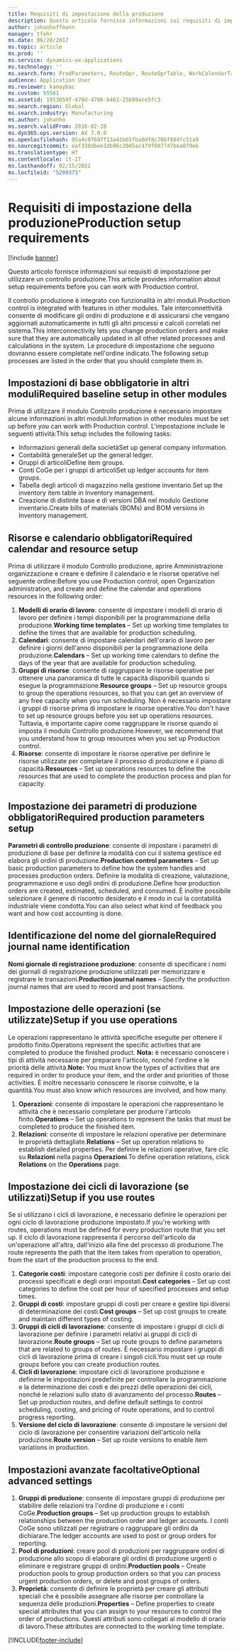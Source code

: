 ```yaml
---
title: Requisiti di impostazione della produzione
description: Questo articolo fornisce informazioni sui requisiti di impostazione per utilizzare un controllo produzione.
author: johanhoffmann
manager: tfehr
ms.date: 06/20/2017
ms.topic: article
ms.prod: ''
ms.service: dynamics-ax-applications
ms.technology: ''
ms.search.form: ProdParameters, RouteOpr, RouteOprTable, WorkCalendarTable, WorkTimeTable, WrkCtrTable
audience: Application User
ms.reviewer: kamaybac
ms.custom: 55561
ms.assetid: 1953059f-478d-4706-b461-25b89ace5fc3
ms.search.region: Global
ms.search.industry: Manufacturing
ms.author: johanho
ms.search.validFrom: 2016-02-28
ms.dyn365.ops.version: AX 7.0.0
ms.openlocfilehash: 05a4c97697f13a41b65fba0df8c76bf884fc51a9
ms.sourcegitcommit: eaf330dbee1db96c20d5ac479f007747bea079eb
ms.translationtype: HT
ms.contentlocale: it-IT
ms.lasthandoff: 02/15/2021
ms.locfileid: "5209373"
---
```

# <a name="production-setup-requirements"></a><span data-ttu-id="52d34-103">Requisiti di impostazione della produzione</span><span class="sxs-lookup"><span data-stu-id="52d34-103">Production setup requirements</span></span>

[!include [banner](../includes/banner.md)]

<span data-ttu-id="52d34-104">Questo articolo fornisce informazioni sui requisiti di impostazione per utilizzare un controllo produzione.</span><span class="sxs-lookup"><span data-stu-id="52d34-104">This article provides information about setup requirements before you can work with Production control.</span></span> 

<span data-ttu-id="52d34-105">Il controllo produzione è integrato con funzionalità in altri moduli.</span><span class="sxs-lookup"><span data-stu-id="52d34-105">Production control is integrated with features in other modules.</span></span> <span data-ttu-id="52d34-106">Tale interconnettività consente di modificare gli ordini di produzione e di assicurarsi che vengano aggiornati automaticamente in tutti gli altri processi e calcoli correlati nel sistema.</span><span class="sxs-lookup"><span data-stu-id="52d34-106">This interconnectivity lets you change production orders and make sure that they are automatically updated in all other related processes and calculations in the system.</span></span> <span data-ttu-id="52d34-107">Le procedure di impostazione che seguono dovranno essere completate nell'ordine indicato.</span><span class="sxs-lookup"><span data-stu-id="52d34-107">The following setup processes are listed in the order that you should complete them in.</span></span>

## <a name="required-baseline-setup-in-other-modules"></a><span data-ttu-id="52d34-108">Impostazioni di base obbligatorie in altri moduli</span><span class="sxs-lookup"><span data-stu-id="52d34-108">Required baseline setup in other modules</span></span>
<span data-ttu-id="52d34-109">Prima di utilizzare il modulo Controllo produzione è necessario impostare alcune informazioni in altri moduli.</span><span class="sxs-lookup"><span data-stu-id="52d34-109">Information in other modules must be set up before you can work with Production control.</span></span> <span data-ttu-id="52d34-110">L'impostazione include le seguenti attività:</span><span class="sxs-lookup"><span data-stu-id="52d34-110">This setup includes the following tasks:</span></span>

-   <span data-ttu-id="52d34-111">Informazioni generali della società</span><span class="sxs-lookup"><span data-stu-id="52d34-111">Set up general company information.</span></span>
-   <span data-ttu-id="52d34-112">Contabilità generale</span><span class="sxs-lookup"><span data-stu-id="52d34-112">Set up the general ledger.</span></span>
-   <span data-ttu-id="52d34-113">Gruppi di articoli</span><span class="sxs-lookup"><span data-stu-id="52d34-113">Define item groups.</span></span>
-   <span data-ttu-id="52d34-114">Conti CoGe per i gruppi di articoli</span><span class="sxs-lookup"><span data-stu-id="52d34-114">Set up ledger accounts for item groups.</span></span>
-   <span data-ttu-id="52d34-115">Tabella degli articoli di magazzino nella gestione inventario.</span><span class="sxs-lookup"><span data-stu-id="52d34-115">Set up the inventory item table in Inventory management.</span></span>
-   <span data-ttu-id="52d34-116">Creazione di distinte base e di versioni DBA nel modulo Gestione inventario.</span><span class="sxs-lookup"><span data-stu-id="52d34-116">Create bills of materials (BOMs) and BOM versions in Inventory management.</span></span>

## <a name="required-calendar-and-resource-setup"></a><span data-ttu-id="52d34-117">Risorse e calendario obbligatori</span><span class="sxs-lookup"><span data-stu-id="52d34-117">Required calendar and resource setup</span></span>
<span data-ttu-id="52d34-118">Prima di utilizzare il modulo Controllo produzione, aprire Amministrazione organizzazione e creare e definire il calendario e le risorse operative nel seguente ordine:</span><span class="sxs-lookup"><span data-stu-id="52d34-118">Before you use Production control, open Organization administration, and create and define the calendar and operations resources in the following order:</span></span>

1.  <span data-ttu-id="52d34-119">**Modelli di orario di lavoro**: consente di impostare i modelli di orario di lavoro per definire i tempi disponibili per la programmazione della produzione.</span><span class="sxs-lookup"><span data-stu-id="52d34-119">**Working time templates** – Set up working time templates to define the times that are available for production scheduling.</span></span>
2.  <span data-ttu-id="52d34-120">**Calendari**: consente di impostare calendari dell'orario di lavoro per definire i giorni dell'anno disponibili per la programmazione della produzione.</span><span class="sxs-lookup"><span data-stu-id="52d34-120">**Calendars** – Set up working time calendars to define the days of the year that are available for production scheduling.</span></span>
3.  <span data-ttu-id="52d34-121">**Gruppi di risorse**: consente di raggruppare le risorse operative per ottenere una panoramica di tutte le capacità disponibili quando si esegue la programmazione.</span><span class="sxs-lookup"><span data-stu-id="52d34-121">**Resource groups** – Set up resource groups to group the operations resources, so that you can get an overview of any free capacity when you run scheduling.</span></span> <span data-ttu-id="52d34-122">Non è necessario impostare i gruppi di risorse prima di impostare le risorse operative.</span><span class="sxs-lookup"><span data-stu-id="52d34-122">You don't have to set up resource groups before you set up operations resources.</span></span> <span data-ttu-id="52d34-123">Tuttavia, è importante capire come raggruppare le risorse quando si imposta il modulo Controllo produzione.</span><span class="sxs-lookup"><span data-stu-id="52d34-123">However, we recommend that you understand how to group resources when you set up Production control.</span></span>
4.  <span data-ttu-id="52d34-124">**Risorse**: consente di impostare le risorse operative per definire le risorse utilizzate per completare il processo di produzione e il piano di capacità.</span><span class="sxs-lookup"><span data-stu-id="52d34-124">**Resources** – Set up operations resources to define the resources that are used to complete the production process and plan for capacity.</span></span>

## <a name="required-production-parameters-setup"></a><span data-ttu-id="52d34-125">Impostazione dei parametri di produzione obbligatori</span><span class="sxs-lookup"><span data-stu-id="52d34-125">Required production parameters setup</span></span>
<span data-ttu-id="52d34-126">**Parametri di controllo produzione**: consente di impostare i parametri di produzione di base per definire la modalità con cui il sistema gestisce ed elabora gli ordini di produzione.</span><span class="sxs-lookup"><span data-stu-id="52d34-126">**Production control parameters** – Set up basic production parameters to define how the system handles and processes production orders.</span></span> <span data-ttu-id="52d34-127">Definire la modalità di creazione, valutazione, programmazione e uso degli ordini di produzione.</span><span class="sxs-lookup"><span data-stu-id="52d34-127">Define how production orders are created, estimated, scheduled, and consumed.</span></span> <span data-ttu-id="52d34-128">È inoltre possibile selezionare il genere di riscontro desiderato e il modo in cui la contabilità industriale viene condotta.</span><span class="sxs-lookup"><span data-stu-id="52d34-128">You can also select what kind of feedback you want and how cost accounting is done.</span></span>

## <a name="required-journal-name-identification"></a><span data-ttu-id="52d34-129">Identificazione del nome del giornale</span><span class="sxs-lookup"><span data-stu-id="52d34-129">Required journal name identification</span></span>
<span data-ttu-id="52d34-130">**Nomi giornale di registrazione produzione**: consente di specificare i nomi dei giornali di registrazione produzione utilizzati per memorizzare e registrare le transazioni.</span><span class="sxs-lookup"><span data-stu-id="52d34-130">**Production journal names** – Specify the production journal names that are used to record and post transactions.</span></span>

## <a name="setup-if-you-use-operations"></a><span data-ttu-id="52d34-131">Impostazione delle operazioni (se utilizzate)</span><span class="sxs-lookup"><span data-stu-id="52d34-131">Setup if you use operations</span></span>
<span data-ttu-id="52d34-132">Le operazioni rappresentano le attività specifiche eseguite per ottenere il prodotto finito.</span><span class="sxs-lookup"><span data-stu-id="52d34-132">Operations represent the specific activities that are completed to produce the finished product.</span></span> <span data-ttu-id="52d34-133">**Nota:** è necessario conoscere i tipi di attività necessarie per preparare l'articolo, nonché l'ordine e le priorità delle attività.</span><span class="sxs-lookup"><span data-stu-id="52d34-133">**Note:** You must know the types of activities that are required in order to produce your item, and the order and priorities of those activities.</span></span> <span data-ttu-id="52d34-134">È inoltre necessario conoscere le risorse coinvolte, e la quantità.</span><span class="sxs-lookup"><span data-stu-id="52d34-134">You must also know which resources are involved, and how many.</span></span>

1.  <span data-ttu-id="52d34-135">**Operazioni**: consente di impostare le operazioni che rappresentano le attività che è necessario completare per produrre l'articolo finito.</span><span class="sxs-lookup"><span data-stu-id="52d34-135">**Operations** – Set up operations to represent the tasks that must be completed to produce the finished item.</span></span>
2.  <span data-ttu-id="52d34-136">**Relazioni**: consente di impostare le relazioni operative per determinare le proprietà dettagliate.</span><span class="sxs-lookup"><span data-stu-id="52d34-136">**Relations** – Set up operation relations to establish detailed properties.</span></span> <span data-ttu-id="52d34-137">Per definire le relazioni operative, fare clic su **Relazioni** nella pagina **Operazioni**.</span><span class="sxs-lookup"><span data-stu-id="52d34-137">To define operation relations, click **Relations** on the **Operations** page.</span></span>

## <a name="setup-if-you-use-routes"></a><span data-ttu-id="52d34-138">Impostazione dei cicli di lavorazione (se utilizzati)</span><span class="sxs-lookup"><span data-stu-id="52d34-138">Setup if you use routes</span></span>
<span data-ttu-id="52d34-139">Se si utilizzano i cicli di lavorazione, è necessario definire le operazioni per ogni ciclo di lavorazione produzione impostato.</span><span class="sxs-lookup"><span data-stu-id="52d34-139">If you're working with routes, operations must be defined for every production route that you set up.</span></span> <span data-ttu-id="52d34-140">Il ciclo di lavorazione rappresenta il percorso dell'articolo da un'operazione all'altra, dall'inizio alla fine del processo di produzione.</span><span class="sxs-lookup"><span data-stu-id="52d34-140">The route represents the path that the item takes from operation to operation, from the start of the production process to the end.</span></span>

1.  <span data-ttu-id="52d34-141">**Categorie costi**: impostare categorie costi per definire il costo orario dei processi specificati e degli orari impostati.</span><span class="sxs-lookup"><span data-stu-id="52d34-141">**Cost categories** – Set up cost categories to define the cost per hour of specified processes and setup times.</span></span>
2.  <span data-ttu-id="52d34-142">**Gruppi di costi**: impostare gruppi di costi per creare e gestire tipi diversi di determinazione dei costi.</span><span class="sxs-lookup"><span data-stu-id="52d34-142">**Cost groups** – Set up cost groups to create and maintain different types of costing.</span></span>
3.  <span data-ttu-id="52d34-143">**Gruppi di cicli di lavorazione**: consente di impostare i gruppi di cicli di lavorazione per definire i parametri relativi ai gruppi di cicli di lavorazione.</span><span class="sxs-lookup"><span data-stu-id="52d34-143">**Route groups** – Set up route groups to define parameters that are related to groups of routes.</span></span> <span data-ttu-id="52d34-144">È necessario impostare i gruppi di cicli di lavorazione prima di creare i singoli cicli.</span><span class="sxs-lookup"><span data-stu-id="52d34-144">You must set up route groups before you can create production routes.</span></span>
4.  <span data-ttu-id="52d34-145">**Cicli di lavorazione**: impostare cicli di lavorazione produzione e definirne le impostazioni predefinite per controllare la programmazione e la determinazione dei costi e dei prezzi delle operazioni dei cicli, nonché le relazioni sullo stato di avanzamento del processo.</span><span class="sxs-lookup"><span data-stu-id="52d34-145">**Routes** – Set up production routes, and define default settings to control scheduling, costing, and pricing of route operations, and to control progress reporting.</span></span>
5.  <span data-ttu-id="52d34-146">**Versione del ciclo di lavorazione**: consente di impostare le versioni del ciclo di lavorazione per consentire variazioni dell'articolo nella produzione.</span><span class="sxs-lookup"><span data-stu-id="52d34-146">**Route version** – Set up route versions to enable item variations in production.</span></span>

## <a name="optional-advanced-settings"></a><span data-ttu-id="52d34-147">Impostazioni avanzate facoltative</span><span class="sxs-lookup"><span data-stu-id="52d34-147">Optional advanced settings</span></span>
1.  <span data-ttu-id="52d34-148">**Gruppi di produzione**: consente di impostare gruppi di produzione per stabilire delle relazioni tra l'ordine di produzione e i conti CoGe.</span><span class="sxs-lookup"><span data-stu-id="52d34-148">**Production groups** – Set up production groups to establish relationships between the production order and ledger accounts.</span></span> <span data-ttu-id="52d34-149">I conti CoGe sono utilizzati per registrare o raggruppare gli ordini da dichiarare.</span><span class="sxs-lookup"><span data-stu-id="52d34-149">The ledger accounts are used to post or group orders for reporting.</span></span>
2.  <span data-ttu-id="52d34-150">**Pool di produzioni**: creare pool di produzioni per raggruppare ordini di produzione allo scopo di elaborare gli ordini di produzione urgenti o eliminare e registrare gruppi di ordini.</span><span class="sxs-lookup"><span data-stu-id="52d34-150">**Production pools** – Create production pools to group production orders so that you can process urgent production orders, or delete and post groups of orders.</span></span>
3.  <span data-ttu-id="52d34-151">**Proprietà**: consente di definire le proprietà per creare gli attributi speciali che è possibile assegnare alle risorse per controllare la sequenza delle produzioni.</span><span class="sxs-lookup"><span data-stu-id="52d34-151">**Properties** – Define properties to create special attributes that you can assign to your resources to control the order of productions.</span></span> <span data-ttu-id="52d34-152">Questi attributi sono collegati al modello di orario di lavoro.</span><span class="sxs-lookup"><span data-stu-id="52d34-152">These attributes are connected to the working time template.</span></span>






[!INCLUDE[footer-include](../../includes/footer-banner.md)]